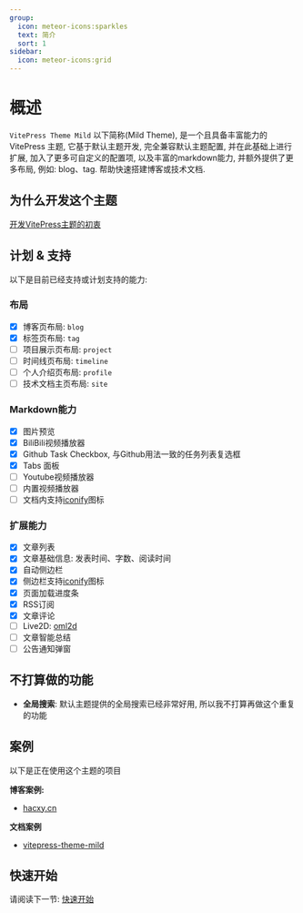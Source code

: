 ```yaml
---
group:
  icon: meteor-icons:sparkles
  text: 简介
  sort: 1
sidebar:
  icon: meteor-icons:grid
---
```


# 概述

`VitePress Theme Mild` 以下简称(Mild Theme), 是一个且具备丰富能力的 VitePress 主题, 它基于默认主题开发, 完全兼容默认主题配置, 并在此基础上进行扩展, 加入了更多可自定义的配置项, 以及丰富的markdown能力, 并额外提供了更多布局, 例如: blog、tag. 帮助快速搭建博客或技术文档.

## 为什么开发这个主题

[开发VitePress主题的初衷](https://hacxy.cn/docs/posts/dev-vitepress-theme/)

## 计划 & 支持

以下是目前已经支持或计划支持的能力:

### 布局

- [x] 博客页布局: `blog`
- [x] 标签页布局: `tag`
- [ ] 项目展示页布局: `project`
- [ ] 时间线页布局: `timeline`
- [ ] 个人介绍页布局: `profile`
- [ ] 技术文档主页布局: `site`

### Markdown能力

- [x] 图片预览
- [x] BiliBili视频播放器
- [x] Github Task Checkbox, 与Github用法一致的任务列表复选框
- [x] Tabs 面板
- [ ] Youtube视频播放器
- [ ] 内置视频播放器
- [ ] 文档内支持[iconify](https://iconify.design/)图标

### 扩展能力

- [x] 文章列表
- [x] 文章基础信息: 发表时间、字数、阅读时间
- [x] 自动侧边栏
- [x] 侧边栏支持[iconify](https://iconify.design/)图标
- [x] 页面加载进度条
- [x] RSS订阅
- [x] 文章评论
- [ ] Live2D: [oml2d](https://oml2d.hacxy.cn/)
- [ ] 文章智能总结
- [ ] 公告通知弹窗

## 不打算做的功能

- **全局搜索**: 默认主题提供的全局搜索已经非常好用, 所以我不打算再做这个重复的功能

## 案例

以下是正在使用这个主题的项目

**博客案例:**

- [hacxy.cn](https://hacxy.cn)

**文档案例**

- [vitepress-theme-mild](https://theme.hacxy.cn)

## 快速开始

请阅读下一节: [快速开始](./quick-start.md)
